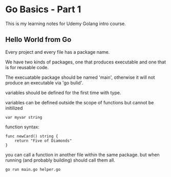 
# Go Basics - Part 1

This is my learning notes for Udemy Golang intro course.

## Hello World from Go

Every project and every file has a package name.

We have two kinds of packages, one that produces executable and one that is for reusable code.

The execuatable package should be named 'main', otherwise it will not produce an executable via 'go bulid'.


variables should be defined for the first time with type.

variables can be defined outside the scope of functions but cannot be initilized

```
var myvar string
``` 

function syntax:

```
func newCard() string {
	return "Five of Diamonds"
}

```

you can call a function in another file within the same package. but when running (and probably building) should call them all.

```
go run main.go helper.go
```

